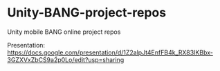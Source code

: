 # Unity-BANG-project-repos
Unity mobile BANG online project repos

Presentation: https://docs.google.com/presentation/d/1Z2alpJt4EnfFB4k_RX83IKBbx-3GZXVxZbCS9a2p0Lo/edit?usp=sharing
